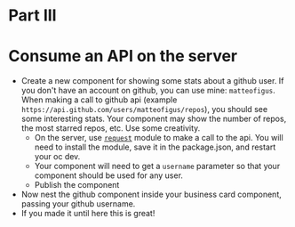 Part III
========

# Consume an API on the server

* Create a new component for showing some stats about a github user. If you don't have an account on github, you can use mine: `matteofigus`. When making a call to github api (example `https://api.github.com/users/matteofigus/repos`), you should see some interesting stats. Your component may show the number of repos, the most starred repos, etc. Use some creativity.
  * On the server, use [`request`](https://github.com/request/request) module to make a call to the api. You will need to install the module, save it in the package.json, and restart your oc dev.
  * Your component will need to get a `username` parameter so that your component should be used for any user.
  * Publish the component
* Now nest the github component inside your business card component, passing your github username.
* If you made it until here this is great!